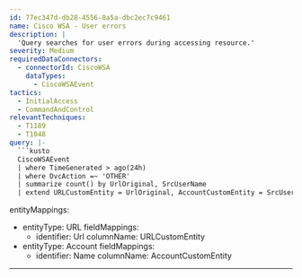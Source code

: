 ```yaml
---
id: 77ec347d-db28-4556-8a5a-dbc2ec7c9461
name: Cisco WSA - User errors
description: |
  'Query searches for user errors during accessing resource.'
severity: Medium
requiredDataConnectors:
  - connectorId: CiscoWSA
    dataTypes:
      - CiscoWSAEvent
tactics:
  - InitialAccess
  - CommandAndControl
relevantTechniques:
  - T1189
  - T1048
query: |-
  ```kusto
  CiscoWSAEvent
  | where TimeGenerated > ago(24h)
  | where DvcAction =~ 'OTHER'
  | summarize count() by UrlOriginal, SrcUserName
  | extend URLCustomEntity = UrlOriginal, AccountCustomEntity = SrcUserName
  ```
entityMappings:
  - entityType: URL
    fieldMappings:
      - identifier: Url
        columnName: URLCustomEntity
  - entityType: Account
    fieldMappings:
      - identifier: Name
        columnName: AccountCustomEntity
---
```


